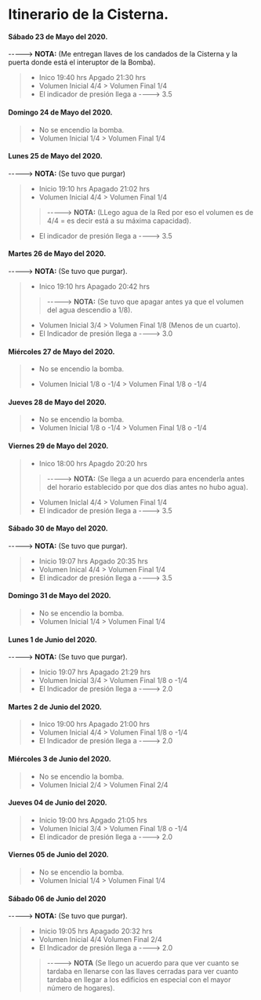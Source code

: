 # 					Itinerario de la Cisterna.

#### Sábado 23 de Mayo del 2020.
 -----> __NOTA:__ (Me entregan llaves de los candados de la Cisterna y la puerta donde está el interuptor de la Bomba).
> * Inico 19:40 hrs Apgado 21:30 hrs
> * Volumen Inicial 4/4 > Volumen Final 1/4
> * El indicador de presión llega a ----> 3.5

#### Domingo 24 de Mayo del 2020.
>	* No se encendio la bomba.
>	* Volumen Inicial 1/4 > Volumen Final 1/4

#### Lunes 25 de Mayo del 2020.
 -----> __NOTA:__ (Se tuvo que purgar) 
>	* Inicio 19:10 hrs Apagado 21:02 hrs
>	* Volumen Inicial 4/4 > Volumen Final 1/4 
>> -----> __NOTA:__ (LLego agua de la Red por eso el volumen es de 4/4 = es decir está a su máxima capacidad).
>	* El indicador de presión llega a ----> 3.5

#### Martes 26 de Mayo del 2020.
 -----> __NOTA:__ (Se tuvo que purgar).
>	* Inico 19:10 hrs Apagado 20:42 hrs
>> ----->	__NOTA:__ (Se tuvo que apagar antes ya que el volumen del agua descendio a 1/8).
>	* Volumen Inicial 3/4 > Volumen Final 1/8 (Menos de un cuarto).
>	* El Indicador de presión llega a ----> 3.0

#### Miércoles 27 de Mayo del 2020.
>	+ No se encendio la bomba.
>	* Volumen Inicial 1/8 o -1/4 > Volumen Final 1/8 o -1/4 

#### Jueves 28 de Mayo del 2020.
>	* No se encendio la bomba.
>	* Volumen Inicial 1/8 o -1/4 > Volumen Final 1/8 o -1/4

#### Viernes 29 de Mayo del 2020.
>	* Inico 18:00 hrs Apagdo 20:20 hrs
>> -----> __NOTA:__ (Se llega a un acuerdo para encenderla antes del horario establecido por que dos días antes no hubo agua).
>	* Volumen Iniclal 4/4 > Volumen Final 1/4
>	* El indicador de presión llega a ----> 3.5

#### Sábado 30 de Mayo del 2020.
 -----> __NOTA:__ (Se tuvo que purgar).
>	* Inicio 19:07 hrs Apgado 20:35 hrs
>	* Volumen Inical 4/4 > Volumen Final 1/4
>	* El indicador de presión llega a ----> 3.5

#### Domingo 31 de Mayo del 2020.
>	* No se encendio la bomba. 
>	* Volumen Inicial 1/4 > Volumen Final 1/4

#### Lunes 1 de Junio del 2020.
 -----> __NOTA:__ (Se tuvo que purgar).
>	* Inicio 19:07 hrs Apagado 21:29 hrs
>	* Volumen Inicial 3/4 > Volumen Final 1/8 o -1/4
>	* El Indicador de presión llega a ----> 2.0

#### Martes 2 de Junio del 2020.
>	* Inico 19:00 hrs Apagado 21:00 hrs
>	* Volumen Inicial 4/4 > Volumen Final 1/8 o -1/4
>	* El Indicador de presión llega a ----> 2.0

#### Miércoles 3 de Junio del 2020.
> 	* No se encendio la bomba.
>	* Volumen Inicial 2/4 > Volumen Final 2/4

#### Jueves 04 de Junio del 2020.
>	* Inicio 19:00 hrs Apgado 21:05 hrs
>	* Volumen Inicial 3/4 > Volumen Final 1/8 o -1/4
>	* El indicador de presión llega a ----> 2.0

#### Viernes 05 de Junio del 2020.
>	* No se encendio la bomba.
>	* Volumen Inicial 1/4 > Volumen Final 1/4

#### Sábado 06 de Junio del 2020
 -----> __NOTA:__ (Se tuvo que purgar).
>	* Inicio 19:05 hrs Apagado 20:32 hrs
>	* Volumen Inicial 4/4 Volumen Final 2/4
>	* El Indicador de presión llega a ----> 2.0
>> -----> __NOTA__ (Se llego un acuerdo para que ver cuanto se tardaba en llenarse
>>		con las llaves cerradas para ver cuanto tardaba en llegar
>>		a los edificios en especial con el mayor número de hogares).
